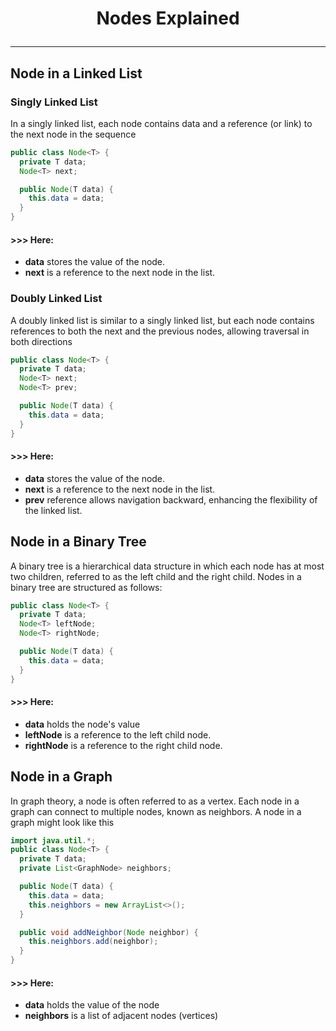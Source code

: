 # <p align="center">Nodes Explained</p>
---

## Node in a Linked List
### Singly Linked List
In a singly linked list, each node contains data and a reference (or link) to the next node in the sequence
```java
public class Node<T> {
  private T data;
  Node<T> next;

  public Node(T data) {
    this.data = data;
  }
}
```
#### >>> Here:
* **data** stores the value of the node.
* **next** is a reference to the next node in the list.
  
### Doubly Linked List
A doubly linked list is similar to a singly linked list, but each node contains references to both the next and the previous nodes, allowing traversal in both directions
```java
public class Node<T> {
  private T data;
  Node<T> next;
  Node<T> prev;

  public Node(T data) {
    this.data = data;
  }
}
```
#### >>> Here:
* **data** stores the value of the node.
* **next** is a reference to the next node in the list.
* **prev** reference allows navigation backward, enhancing the flexibility of the linked list.

## Node in a Binary Tree
A binary tree is a hierarchical data structure in which each node has at most two children, referred to as the left child and the right child. Nodes in a binary tree are structured as follows:
```java
public class Node<T> {
  private T data;
  Node<T> leftNode;
  Node<T> rightNode;

  public Node(T data) {
    this.data = data;
  }
}
```
#### >>> Here:
* **data** holds the node's value
* **leftNode** is a reference to the left child node.
* **rightNode** is a reference to the right child node.

## Node in a Graph
In graph theory, a node is often referred to as a vertex. Each node in a graph can connect to multiple nodes, known as neighbors. A node in a graph might look like this
```java
import java.util.*;
public class Node<T> {
  private T data;
  private List<GraphNode> neighbors;

  public Node(T data) {
    this.data = data;
    this.neighbors = new ArrayList<>();
  }

  public void addNeighbor(Node neighbor) {
    this.neighbors.add(neighbor);
  }
}
```
#### >>> Here:
* **data** holds the value of the node
* **neighbors** is a list of adjacent nodes (vertices)
